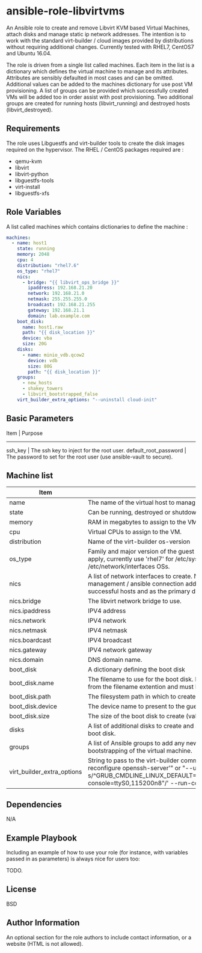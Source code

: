 ansible-role-libvirtvms
=========

An Ansible role to create and remove Libvirt KVM based Virtual Machines, attach disks and manage static ip network addresses.  The intention is to work with the standard virt-builder / cloud images provided by distributions without requiring additional changes.  Currently tested with RHEL7, CentOS7 and Ubuntu 16.04.

The role is driven from a single list called machines.  Each item in the list is a dictionary which defines the virtual machine to manage and its attributes.  Attributes are sensibly defaulted in most cases and can be omitted.  Additional values can be added to the machines dictionary for use post VM provisioning.  A list of groups can be provided which successfully created VMs will be added too in order assist with post provisioning.  Two additional groups are created for running hosts (libvirt_running) and destroyed hosts (libvirt_destroyed).


Requirements
------------

The role uses Libguestfs and virt-builder tools to create the disk images required on the hypervisor.  The RHEL / CentOS packages required are :

- qemu-kvm
- libvirt
- libvirt-python
- libguestfs-tools
- virt-install
- libguestfs-xfs

Role Variables
--------------

A list called machines which contains dictionaries to define the machine :
```yaml
machines:
  - name: host1
    state: running
    memory: 2048
    cpu: 4
    distribution: "rhel7.6"
    os_type: "rhel7"
    nics:
      - bridge: "{{ libvirt_ops_bridge }}"
        ipaddress: 192.168.21.20
        network: 192.168.21.0
        netmask: 255.255.255.0
        broadcast: 192.168.21.255
        gateway: 192.168.21.1
        domain: lab.example.com
    boot_disk:
      name: host1.raw
      path: "{{ disk_location }}"
      device: vba
      size: 20G
    disks:
      - name: minio_vdb.qcow2
        device: vdb
        size: 80G
        path: "{{ disk_location }}"
    groups:
      - new_hosts
      - shakey_towers
      - libvirt_bootstrapped_false
    virt_builder_extra_options: "--uninstall cloud-init"
```

## Basic Parameters

Item | Purpose
----   -------
ssh_key | The ssh key to inject for the root user.
default_root_password | The password to set for the root user (use ansible-vault to secure).


## Machine list

Item | Purpose
---- | -------
name | The name of the virtual host to manage.
state | Can be running, destroyed or shutdown.
memory | RAM in megabytes to assign to the VM.
cpu | Virtual CPUs to assign to the VM.
distribution | Name of the virt-builder os-version
os_type | Family and major version of the guest OS, used to identify which static network config to apply, currently use 'rhel7' for /etc/sysconfig/network-scripts/ OSs or 'ubuntu16.04' /etc/network/interfaces OSs.
nics | A list of network interfaces to create.  Note.  nics.0 is assumed to be the primary / management / ansible connection address when creating the ansible groups for successful hosts and as the primary domain name for the VM.
nics.bridge | The libvirt network bridge to use.
nics.ipaddress | IPV4 address
nics.network | IPV4 network
nics.netmask | IPV4 netmask
nics.boardcast | IPV4 broadcast
nics.gateway | IPV4 network gateway
nics.domain | DNS domain name.
boot_disk | A dictionary defining the boot disk
boot_disk.name | The filename to use for the boot disk.  Note the Disk filetype (raw or qcow2) is inferred from the filename extention and must be provided.
boot_disk.path | The filesystem path in which to create the boot_disk image file.
boot_disk.device | The device name to present to the guest of the boot disk.
boot_disk.size | The size of the boot disk to create (values are passed directly to virt-builder).
disks | A list of additional disks to create and attach to the guest, values are the same as for the boot disk.
groups | A list of Ansible groups to add any newly created hosts to in order to aide post creation os bootstrapping of the virtual machine.
virt_builder_extra_options | String to pass to the virt-builder command line.  Eg : "--firstboot-command 'dpkg-reconfigure openssh-server'" or "--uninstall cloud-init" or "--edit '/etc/default/grub: s/^GRUB_CMDLINE_LINUX_DEFAULT=.*/GRUB_CMDLINE_LINUX_DEFAULT=\"console=tty0 console=ttyS0,115200n8\"/' --run-command update-grub"

Dependencies
------------

N/A

Example Playbook
----------------

Including an example of how to use your role (for instance, with variables passed in as parameters) is always nice for users too:

TODO.

License
-------

BSD

Author Information
------------------

An optional section for the role authors to include contact information, or a website (HTML is not allowed).
